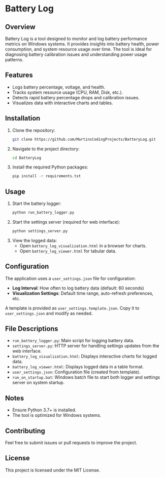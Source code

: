 # Battery Log

## Overview
Battery Log is a tool designed to monitor and log battery performance metrics on Windows systems. It provides insights into battery health, power consumption, and system resource usage over time. The tool is ideal for diagnosing battery calibration issues and understanding power usage patterns.

## Features
- Logs battery percentage, voltage, and health.
- Tracks system resource usage (CPU, RAM, Disk, etc.).
- Detects rapid battery percentage drops and calibration issues.
- Visualizes data with interactive charts and tables.

## Installation
1. Clone the repository:
   ```bash
   git clone https://github.com/MartinsCodingProjects/BatteryLog.git
   ```
2. Navigate to the project directory:
   ```bash
   cd BatteryLog
   ```
3. Install the required Python packages:
   ```bash
   pip install -r requirements.txt
   ```

## Usage
1. Start the battery logger:
   ```bash
   python run_battery_logger.py
   ```
2. Start the settings server (required for web interface):
   ```bash
   python settings_server.py
   ```
3. View the logged data:
   - Open `battery_log_visualization.html` in a browser for charts.
   - Open `battery_log_viewer.html` for tabular data.

## Configuration
The application uses a `user_settings.json` file for configuration:
- **Log Interval**: How often to log battery data (default: 60 seconds)
- **Visualization Settings**: Default time range, auto-refresh preferences, etc.

A template is provided as `user_settings.template.json`. Copy it to `user_settings.json` and modify as needed.

## File Descriptions
- `run_battery_logger.py`: Main script for logging battery data.
- `settings_server.py`: HTTP server for handling settings updates from the web interface.
- `battery_log_visualization.html`: Displays interactive charts for logged data.
- `battery_log_viewer.html`: Displays logged data in a table format.
- `user_settings.json`: Configuration file (created from template).
- `run_on_startup.bat`: Windows batch file to start both logger and settings server on system startup.

## Notes
- Ensure Python 3.7+ is installed.
- The tool is optimized for Windows systems.

## Contributing
Feel free to submit issues or pull requests to improve the project.

## License
This project is licensed under the MIT License.